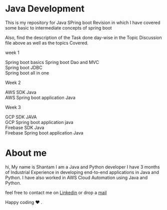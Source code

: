 # Java Development 

This is my repository for Java SPring boot Revision in which I have covered some basic to intermediate concepts of spring boot 

Also, find the description of the Task done day-wise in the Topic Discussion file above as well as the topics Covered.

week 1            

   Spring boot basics 
   Spring boot Dao and MVC    
   Spring boot JDBC   
   Spring boot all in one     
   
      
      
Week 2        

   AWS SDK Java   
   AWS Spring boot application Java   

Week 3    

   GCP SDK JAVA   
    GCP Spring boot application java  
   Firebase SDK Java  
   Firebase Spring boot application Java  
      
# About me

hi, My name is Shantam I am a Java and Python developer I have 3 months of Industrial Experience in developing end-to-end applications in Java and Python.
I have also worked in AWS Cloud Automation using Java and Python. 

feel free to contact me on [Linkedin](https://www.linkedin.com/in/shantam-sultania-737) or drop a [mail](Shantam1231@Outlook.com)

Happy coding ❤️ .
